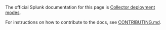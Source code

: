 The official Splunk documentation for this page is [Collector deployment modes](https://docs.splunk.com/Observability/gdi/opentelemetry/deployment-modes.html).

For instructions on how to contribute to the docs, see [CONTRIBUTING.md](https://github.com/splunk/public-o11y-docs/blob/main/CONTRIBUTING.md).

